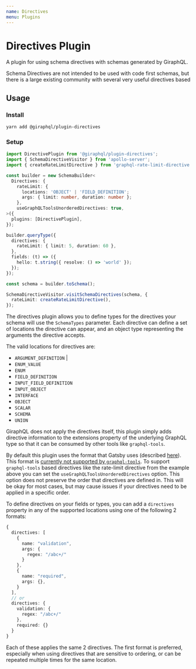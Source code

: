 ```yaml
---
name: Directives
menu: Plugins
---
```


# Directives Plugin

A plugin for using schema directives with schemas generated by GiraphQL.

Schema Directives are not intended to be used with code first schemas, but there is a large existing community with several very useful directives based

## Usage

### Install

```bash
yarn add @giraphql/plugin-directives
```

### Setup

```typescript
import DirectivePlugin from '@giraphql/plugin-directives';
import { SchemaDirectiveVisitor } from 'apollo-server';
import { createRateLimitDirective } from 'graphql-rate-limit-directive';

const builder = new SchemaBuilder<
  Directives: {
    rateLimit: {
      locations: 'OBJECT' | 'FIELD_DEFINITION';
      args: { limit: number, duration: number };
    },
    useGraphQLToolsUnorderedDirectives: true,
>({
  plugins: [DirectivePlugin],
});

builder.queryType({
  directives: {
    rateLimit: { limit: 5, duration: 60 },
  },
  fields: (t) => ({
    hello: t.string({ resolve: () => 'world' });
  });
});

const schema = builder.toSchema();

SchemaDirectiveVisitor.visitSchemaDirectives(schema, {
  rateLimit: createRateLimitDirective(),
});
```

The directives plugin allows you to define types for the directives your schema will use the `SchemaTypes` parameter. Each directive can define a set of locations the directive can appear, and an object type representing the arguments the directive accepts.

The valid locations for directives are:

* `ARGUMENT_DEFINITION` \|
* `ENUM_VALUE`
* `ENUM`
* `FIELD_DEFINITION`
* `INPUT_FIELD_DEFINITION`
* `INPUT_OBJECT`
* `INTERFACE`
* `OBJECT`
* `SCALAR`
* `SCHEMA`
* `UNION`

GiraphQL does not apply the directives itself, this plugin simply adds directive information to the extensions property of the underlying GraphQL type so that it can be consumed by other tools like `graphql-tools`.

By default this plugin uses the format that Gatsby uses \(described [here](https://github.com/graphql/graphql-js/issues/1343#issuecomment-479871020)\). This format is [currently not supported by `graphql-tools`](https://github.com/ardatan/graphql-tools/issues/2534). To support `graphql-tools` based directives like the rate-limit directive from the example above you can set the `useGraphQLToolsUnorderedDirectives` option. This option does not preserve the order that directives are defined in. This will be okay for most cases, but may cause issues if your directives need to be applied in a specific order.

To define directives on your fields or types, you can add a `directives` property in any of the supported locations using one of the following 2 formats:

```typescript
{
  directives: [
    {
      name: "validation",
      args: {
        regex: "/abc+/"
      }
    },
    {
      name: "required",
      args: {},
    }
  ],
  // or
  directives: {
    validation: {
      regex: "/abc+/"
    },
    required: {}
  }
}
```

Each of these applies the same 2 directives. The first format is preferred, especially when using directives that are sensitive to ordering, or can be repeated multiple times for the same location.


